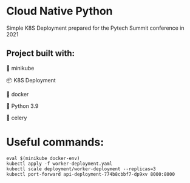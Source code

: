 # Cloud Native Python

Simple K8S Deployment prepared for the Pytech Summit conference in 2021

## Project built with:

🧊 minikube

📦 K8S Deployment

🚢 docker

🐍 Python 3.9

🥬 celery


# Useful commands:

```
eval $(minikube docker-env)
kubectl apply -f worker-deployment.yaml
kubectl scale deployment/worker-deployment --replicas=3
kubectl port-forward api-deployment-774b8cbbf7-dp9xv 8000:8000
```

